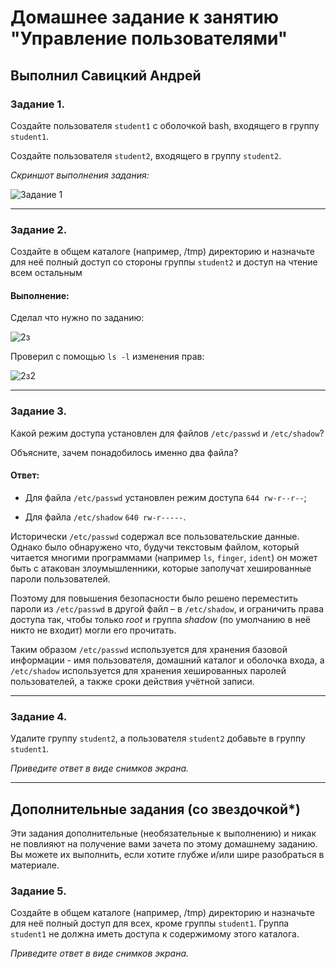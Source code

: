 # Домашнее задание к занятию "Управление пользователями"

## Выполнил Савицкий Андрей

### Задание 1.

Создайте пользователя `student1` с оболочкой bash, входящего в группу `student1`.

Создайте пользователя `student2`, входящего в группу `student2`.

*Скриншот выполнения задания:*

![Задание 1](https://github.com/user-attachments/assets/aad74401-db9b-45ee-91e9-45d049c5fe61)


------

### Задание 2.

Создайте в общем каталоге (например, /tmp) директорию и назначьте для неё полный доступ со стороны группы `student2` и доступ на чтение всем остальным

#### Выполнение:

Сделал что нужно по заданию: 

![2з](https://github.com/user-attachments/assets/03e5b1ac-ad1a-4386-9129-96d32b2d878a)



Проверил с помощью `ls -l` изменения прав:

![2з2](https://github.com/user-attachments/assets/e9a48bdf-8c43-4bfa-8a6f-73966a41d625)

------

### Задание 3.

Какой режим доступа установлен для файлов `/etc/passwd` и `/etc/shadow`?

Объясните, зачем понадобилось именно два файла?

#### Ответ:

* Для файла `/etc/passwd` установлен режим доступа `644 rw-r--r--`; 

* Для файла `/etc/shadow` `640 rw-r-----`. 

Исторически `/etc/passwd` содержал все пользовательские данные. Однако было обнаружено что, будучи текстовым файлом, который читается многими программами (например `ls`, `finger`, `ident`) он может быть с атакован злоумышленники, которые заполучат хешированные пароли пользователей. 

Поэтому для повышения безопасности было решено переместить пароли из `/etc/passwd` в другой файл – в `/etc/shadow`, и ограничить права доступа так, чтобы только *root* и группа *shadow* (по умолчанию в неё никто не входит) могли его прочитать.  

Таким образом `/etc/passwd` используется для хранения базовой информации - имя пользователя, домашний каталог и оболочка входа, а `/etc/shadow` используется для хранения хешированных паролей пользователей, а также сроки действия учётной записи. 

------

### Задание 4.

Удалите группу `student2`, а пользователя `student2` добавьте в группу `student1`.

*Приведите ответ в виде снимков экрана.*

---

## Дополнительные задания (со звездочкой*)
Эти задания дополнительные (необязательные к выполнению) и никак не повлияют на получение вами зачета по этому домашнему заданию. Вы можете их выполнить, если хотите глубже и/или шире разобраться в материале.

### Задание 5.

Создайте в общем каталоге (например, /tmp) директорию и назначьте для неё полный доступ для всех, кроме группы `student1`.  Группа `student1` не должна иметь доступа к содержимому этого каталога.

*Приведите ответ в виде снимков экрана.*

